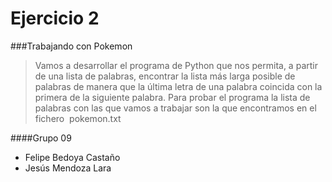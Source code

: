 # Ejercicio 2

###Trabajando con Pokemon 
 
>Vamos a desarrollar el programa de Python que nos permita, a partir de una lista de 
palabras, encontrar la lista más larga posible de palabras de manera que la última letra de 
una palabra coincida con la primera de la siguiente palabra. Para probar el programa la lista 
de palabras con las que vamos a trabajar son la que encontramos en el fichero ​
pokemon.txt 

####Grupo 09
+ Felipe Bedoya Castaño
+ Jesús Mendoza Lara